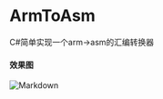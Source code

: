 # ArmToAsm
C#简单实现一个arm->asm的汇编转换器


#### 效果图
![Markdown](http://i4.piimg.com/1949/9b5d3102c24aec0c.png)
